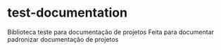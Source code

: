# test-documentation
Biblioteca teste para documentação de projetos
 Feita para documentar padronizar documentação de projetos 
